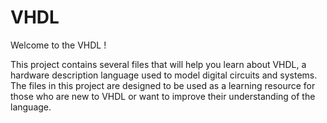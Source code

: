# VHDL

Welcome to the VHDL !

This project contains several files that will help you learn about VHDL, a hardware description language used to 
model digital circuits and systems. The files in this project are designed to be used as a learning resource 
for those who are new to VHDL or want to improve their understanding of the language.
